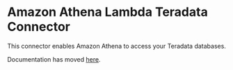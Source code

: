 # Amazon Athena Lambda Teradata Connector

This connector enables Amazon Athena to access your Teradata databases.

Documentation has moved [here](https://docs.aws.amazon.com/athena/latest/ug/connectors-teradata.html).
